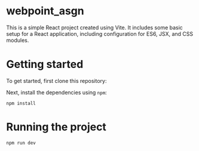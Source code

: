 # webpoint_asgn
This is a simple React project created using Vite. It includes some basic setup for a React application, including configuration for ES6, JSX, and CSS modules.

# Getting started
To get started, first clone this repository:

Next, install the dependencies using `npm`:
```
npm install
```

# Running the project
```
npm run dev
```
